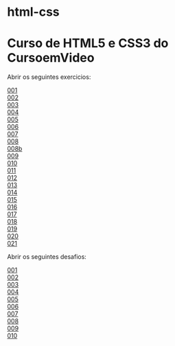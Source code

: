 # html-css
<h1>Curso de HTML5 e CSS3 do CursoemVideo</h1>

<p>Abrir os seguintes exercicios: </p>

<a href="https://felipemorais19.github.io/html-css/exercicios/ex001/index.html"> 001</a>
<br>
<a href="https://felipemorais19.github.io/html-css/exercicios/ex002/index.html"> 002</a>
<br>
<a href="https://felipemorais19.github.io/html-css/exercicios/ex003/index.html"> 003</a>
<br>
<a href="https://felipemorais19.github.io/html-css/exercicios/ex004/index.html"> 004</a>
<br>
<a href="https://felipemorais19.github.io/html-css/exercicios/ex005/index.html"> 005</a>
<br>
<a href="https://felipemorais19.github.io/html-css/exercicios/ex006/index.html"> 006</a>
<br>
<a href="https://felipemorais19.github.io/html-css/exercicios/ex007/index.html"> 007</a>
<br>
<a href="https://felipemorais19.github.io/html-css/exercicios/ex008/index.html"> 008</a>
<br>
<a href="https://felipemorais19.github.io/html-css/exercicios/ex008b/index.html"> 008b</a>
<br>
<a href="https://felipemorais19.github.io/html-css/exercicios/ex009/index.html"> 009</a>
<br>
<a href="https://felipemorais19.github.io/html-css/exercicios/ex010/index.html"> 010</a>
<br>
<a href="https://felipemorais19.github.io/html-css/exercicios/ex011/index.html"> 011</a>
<br>
<a href="https://felipemorais19.github.io/html-css/exercicios/ex012/index.html"> 012</a>
<br>
<a href="https://felipemorais19.github.io/html-css/exercicios/ex013/index.html"> 013</a>
<br>
<a href="https://felipemorais19.github.io/html-css/exercicios/ex014/index.html"> 014</a>
<br>
<a href="https://felipemorais19.github.io/html-css/exercicios/ex015/index.html"> 015</a>
<br>
<a href="https://felipemorais19.github.io/html-css/exercicios/ex016/index.html"> 016</a>
<br>
<a href="https://felipemorais19.github.io/html-css/exercicios/ex017/index.html"> 017</a>
<br>
<a href="https://felipemorais19.github.io/html-css/exercicios/ex018/index.html"> 018</a>
<br>
<a href="https://felipemorais19.github.io/html-css/exercicios/ex019/index.html"> 019</a>
<br>
<a href="https://felipemorais19.github.io/html-css/exercicios/ex020/index.html"> 020</a>
<br>
<a href="https://felipemorais19.github.io/html-css/exercicios/ex021/index.html"> 021</a>

<p>Abrir os seguintes desafios: </p>

<a href="https://felipemorais19.github.io/html-css/desafios/desafio01/android.html"> 001</a>
<br>
<a href="https://felipemorais19.github.io/html-css/desafios/desafio02/android.html"> 002</a>
<br>
<a href="https://felipemorais19.github.io/html-css/desafios/desafio03/android.html"> 003</a>
<br>
<a href="https://felipemorais19.github.io/html-css/desafios/desafio04/android.html"> 004</a>
<br>
<a href="https://felipemorais19.github.io/html-css/desafios/desafio05/android.html"> 005</a>
<br>
<a href="https://felipemorais19.github.io/html-css/desafios/desafio06/android.html"> 006</a>
<br>
<a href="https://felipemorais19.github.io/html-css/desafios/desafio07/android.html"> 007</a>
<br>
<a href="https://felipemorais19.github.io/html-css/desafios/desafio08/android.html"> 008</a>
<br>
<a href="https://felipemorais19.github.io/html-css/desafios/desafio09/android.html"> 009</a>
<br>
<a href="https://felipemorais19.github.io/html-css/desafios/desafio010/android.html"> 010</a>